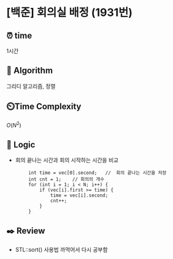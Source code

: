 # [백준] 회의실 배정 (1931번)

## ⏰  **time**

1시간

## :pushpin: **Algorithm**

그리디 알고리즘, 정렬

## ⏲️**Time Complexity**

$O(N^2)$

## :round_pushpin: **Logic**

- 회의 끝나는 시간과 회의 시작하는 시간을 비교
```
    	int time = vec[0].second;	//	회의 끝나는 시간을 저장
    	int cnt = 1;	// 회의의 개수
    	for (int i = 1; i < N; i++) {
    		if (vec[i].first >= time) {
    			time = vec[i].second;
    			cnt++;
    		}
    	}
```

## :black_nib: **Review**

- STL::sort() 사용법 까먹어서 다시 공부함
